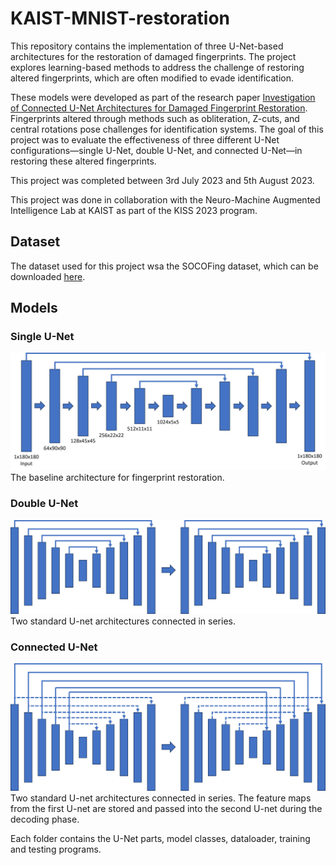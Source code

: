 # KAIST-MNIST-restoration
This repository contains the implementation of three U-Net-based architectures for the restoration of damaged fingerprints. The project explores learning-based methods to address the challenge of restoring altered fingerprints, which are often modified to evade identification.

These models were developed as part of the research paper [Investigation of Connected U-Net Architectures for Damaged Fingerprint Restoration](https://github.com/jayanpatel789/KAIST-MNIST-restoration/blob/main/Investigation%20of%20Connected%20U-Net%20Architectures%20For%20Damaged%20Fingerprint.pdf). Fingerprints altered through methods such as obliteration, Z-cuts, and central rotations pose challenges for identification systems. The goal of this project was to evaluate the effectiveness of three different U-Net configurations—single U-Net, double U-Net, and connected U-Net—in restoring these altered fingerprints.

This project was completed between 3rd July 2023 and 5th August 2023.

This project was done in collaboration with the Neuro-Machine Augmented Intelligence Lab at KAIST as part of the KISS 2023 program.

## Dataset
The dataset used for this project wsa the SOCOFing dataset, which can be downloaded [here](https://www.kaggle.com/datasets/ruizgara/socofing).

## Models
### Single U-Net
![Single U-Net](imgs/single-u-net.jpg)
The baseline architecture for fingerprint restoration.

### Double U-Net
![Double U-Net](imgs/double-u-net.jpg)
Two standard U-net architectures connected in series.

### Connected U-Net
![Connected U-Net](imgs/connected-u-net.jpg)
Two standard U-net architectures connected in series. The feature maps from the first U-net are stored and passed into the second U-net during the decoding phase.

Each folder contains the U-Net parts, model classes, dataloader, training and testing programs.
